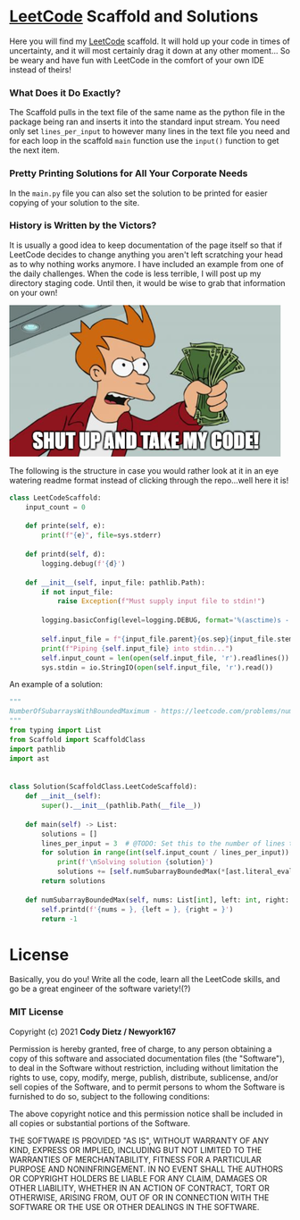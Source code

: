 # [LeetCode](https://leetcode.com/) Scaffold and Solutions

Here you will find my [LeetCode](https://leetcode.com/) scaffold. It will hold up your code in times of uncertainty, and it will most certainly drag it down at any other moment... So be weary and have fun with LeetCode in the comfort of your own IDE instead of theirs!

### What Does it Do Exactly?
The Scaffold pulls in the text file of the same name as the python file in the package being ran and inserts it into the standard input stream. You need only set `lines_per_input` to however many lines in the text file you need and for each loop in the scaffold `main` function use the `input()` function to get the next item.

### Pretty Printing Solutions for All Your Corporate Needs

In the `main.py` file you can also set the solution to be printed for easier copying of your solution to the site.

### History is Written by the Victors?

It is usually a good idea to keep documentation of the page itself so that if LeetCode decides to change anything you aren't left scratching your head as to why nothing works anymore. I have included an example from one of the daily challenges. When the code is less terrible, I will post up my directory staging code. Until then, it would be wise to grab that information on your own!

![img.png](img.png)

The following is the structure in case you would rather look at it in an eye watering readme format instead of clicking through the repo...well here it is!

```python
class LeetCodeScaffold:
    input_count = 0

    def printe(self, e):
        print(f"{e}", file=sys.stderr)

    def printd(self, d):
        logging.debug(f'{d}')

    def __init__(self, input_file: pathlib.Path):
        if not input_file:
            raise Exception(f"Must supply input file to stdin!")

        logging.basicConfig(level=logging.DEBUG, format='%(asctime)s - %(levelname)s: %(message)s')

        self.input_file = f"{input_file.parent}{os.sep}{input_file.stem}.txt"
        print(f"Piping {self.input_file} into stdin...")
        self.input_count = len(open(self.input_file, 'r').readlines())
        sys.stdin = io.StringIO(open(self.input_file, 'r').read())
```

An example of a solution:

```python
"""
NumberOfSubarraysWithBoundedMaximum - https://leetcode.com/problems/number-of-subarrays-with-bounded-maximum/
"""
from typing import List
from Scaffold import ScaffoldClass
import pathlib
import ast


class Solution(ScaffoldClass.LeetCodeScaffold):
    def __init__(self):
        super().__init__(pathlib.Path(__file__))

    def main(self) -> List:
        solutions = []
        lines_per_input = 3  # @TODO: Set this to the number of lines that are in the input
        for solution in range(int(self.input_count / lines_per_input)):
            print(f'\nSolving solution {solution}')
            solutions += [self.numSubarrayBoundedMax(*[ast.literal_eval(input()) for _ in range(lines_per_input)])]
        return solutions

    def numSubarrayBoundedMax(self, nums: List[int], left: int, right: int) -> int:
        self.printd(f'{nums = }, {left = }, {right = }')
        return -1

```

# License

Basically, you do you! Write all the code, learn all the LeetCode skills, and go be a great engineer of the software variety!(?)

### MIT License

Copyright (c) 2021 **Cody Dietz / Newyork167**

Permission is hereby granted, free of charge, to any person obtaining a copy
of this software and associated documentation files (the "Software"), to deal
in the Software without restriction, including without limitation the rights
to use, copy, modify, merge, publish, distribute, sublicense, and/or sell
copies of the Software, and to permit persons to whom the Software is
furnished to do so, subject to the following conditions:

The above copyright notice and this permission notice shall be included in all
copies or substantial portions of the Software.

THE SOFTWARE IS PROVIDED "AS IS", WITHOUT WARRANTY OF ANY KIND, EXPRESS OR
IMPLIED, INCLUDING BUT NOT LIMITED TO THE WARRANTIES OF MERCHANTABILITY,
FITNESS FOR A PARTICULAR PURPOSE AND NONINFRINGEMENT. IN NO EVENT SHALL THE
AUTHORS OR COPYRIGHT HOLDERS BE LIABLE FOR ANY CLAIM, DAMAGES OR OTHER
LIABILITY, WHETHER IN AN ACTION OF CONTRACT, TORT OR OTHERWISE, ARISING FROM,
OUT OF OR IN CONNECTION WITH THE SOFTWARE OR THE USE OR OTHER DEALINGS IN THE
SOFTWARE.
